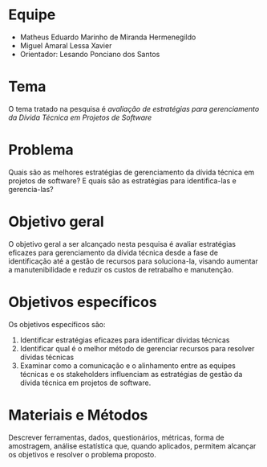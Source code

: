 # Equipe

* Matheus Eduardo Marinho de Miranda Hermenegildo
* Miguel Amaral Lessa Xavier
* Orientador: Lesando Ponciano dos Santos

# Tema
O tema tratado na pesquisa é _avaliação de estratégias para gerenciamento da Dívida Técnica em Projetos de Software_

# Problema
Quais são as melhores estratégias de gerenciamento da dívida técnica em projetos de software?  E quais são as estratégias para identifica-las e gerencia-las?

# Objetivo geral
O objetivo geral a ser alcançado nesta pesquisa é avaliar estratégias eficazes para gerenciamento da dívida técnica desde a fase de identificação até a gestão de recursos para soluciona-la, visando aumentar a manutenibilidade e reduzir os custos de retrabalho e manutenção.
# Objetivos específicos
Os objetivos específicos são:
1. Identificar estratégias eficazes para identificar dívidas técnicas
2. Identificar qual é o melhor método de gerenciar recursos para resolver dívidas técnicas
3. Examinar como a comunicação e o alinhamento entre as equipes técnicas e os stakeholders influenciam as estratégias de gestão da dívida técnica em projetos de software.

   
# Materiais e Métodos
Descrever ferramentas, dados, questionários, métricas, forma de amostragem, análise estatística que, quando aplicados, permitem alcançar os objetivos e resolver o problema proposto.
